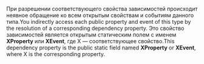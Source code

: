 <span data-ttu-id="cd0e1-101">При разрешении соответствующего свойства зависимостей происходит неявное обращение ко всем открытым свойствам и событиям данного типа.</span><span class="sxs-lookup"><span data-stu-id="cd0e1-101">You indirectly access each public property and event of this type by the resolution of a corresponding dependency property.</span></span> <span data-ttu-id="cd0e1-102">Это свойство зависимостей является открытым статическим полем с именем **XProperty** или **XEvent**, где X — соответствующее свойство.</span><span class="sxs-lookup"><span data-stu-id="cd0e1-102">This dependency property is the public static field named **XProperty** or **XEvent**, where X is the corresponding property.</span></span>